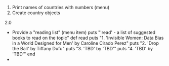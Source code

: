 1. Print names of countries with numbers (menu)
2. Create country objects







2.0

-  Provide a "reading list" (menu item)
    puts "'read' - a list of suggested books to read on the topic"
        def read
            puts "1. 'Invisible Women: Data Bias in a World Designed for Men' by Caroline Cirado Perez"
            puts "2. 'Drop the Ball' by Tiffany Dufu"
            puts "3. 'TBD' by 'TBD'"
            puts "4. 'TBD' by 'TBD'"
        end
-          